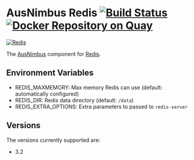 # AusNimbus Redis [![Build Status](https://travis-ci.org/ausnimbus/redis-component.svg?branch=master)](https://travis-ci.org/ausnimbus/redis-component) [![Docker Repository on Quay](https://quay.io/repository/ausnimbus/redis-component/status "Docker Repository on Quay")](https://quay.io/repository/ausnimbus/redis-component)

[![Redis](https://user-images.githubusercontent.com/2239920/27766348-650c915e-5f10-11e7-8a75-e2f39d828fbf.jpg)](https://www.ausnimbus.com.au/)

The [AusNimbus](https://www.ausnimbus.com.au/) component for [Redis](https://www.ausnimbus.com.au/instant-apps/redis/).

## Environment Variables

- REDIS_MAXMEMORY: Max memory Redis can use (default: automatically configured)
- REDIS_DIR: Redis data directory (default: `/data`)
- REDIS_EXTRA_OPTIONS: Extra parameters to passed to `redis-server`

## Versions

The versions currently supported are:

- 3.2
